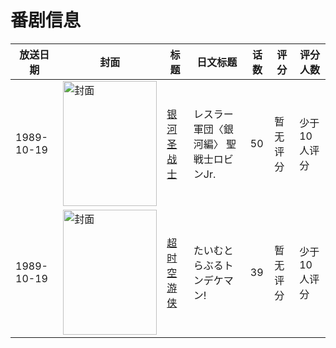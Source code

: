 # 番剧信息

|放送日期|封面|标题|日文标题|话数|评分|评分人数|
|---|---|---|---|---|---|---|
|1989-10-19|<img src="//lain.bgm.tv/pic/cover/c/ac/13/36345_Q4QB6.jpg" alt="封面" style="width:150px;height:200px;object-fit:cover;">|[银河圣战士](https://bangumi.tv/subject/36345)|レスラー軍団〈銀河編〉 聖戦士ロビンJr.|50|暂无评分|少于10人评分|
|1989-10-19|<img src="//lain.bgm.tv/pic/cover/c/81/d2/207706_66fNf.jpg" alt="封面" style="width:150px;height:200px;object-fit:cover;">|[超时空游侠](https://bangumi.tv/subject/207706)|たいむとらぶるトンデケマン!|39|暂无评分|少于10人评分|
